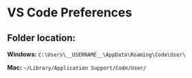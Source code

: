 VS Code Preferences
===================

## Folder location:  

**Windows:** `C:\Users\__USERNAME__\AppData\Roaming\Code\User\`

**Mac:** `~/Library/Application Support/Code/User/`
